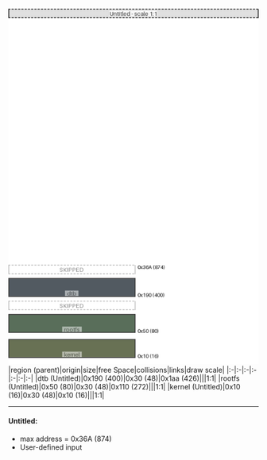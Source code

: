 ![memory map diagram](example_normal_diagram.png)
|region (parent)|origin|size|free Space|collisions|links|draw scale|
|:-|:-|:-|:-|:-|:-|:-|
|<span style='color:(25, 36, 45)'>dtb (Untitled)</span>|0x190 (400)|0x30 (48)|0x1aa (426)|||1:1|
|<span style='color:(34, 63, 36)'>rootfs (Untitled)</span>|0x50 (80)|0x30 (48)|0x110 (272)|||1:1|
|<span style='color:(54, 67, 28)'>kernel (Untitled)</span>|0x10 (16)|0x30 (48)|0x10 (16)|||1:1|

---
#### Untitled:
- max address = 0x36A (874)
- User-defined input